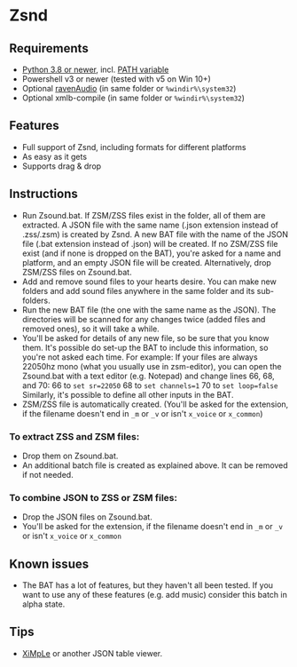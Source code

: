 # Zsnd

## Requirements
- [Python 3.8 or newer](https://www.python.org/downloads/), incl. [PATH variable](https://cloudacademy.com/wp-content/uploads/2020/01/Python-Windows-installer.png)
- Powershell v3 or newer (tested with v5 on Win 10+)
- Optional [ravenAudio](https://discord.com/channels/449510825385000960/459862699870781451/934369862841688154) (in same folder or `%windir%\system32`)
- Optional xmlb-compile (in same folder or `%windir%\system32`)

## Features
- Full support of Zsnd, including formats for different platforms
- As easy as it gets
- Supports drag & drop

## Instructions
- Run Zsound.bat.
  If ZSM/ZSS files exist in the folder, all of them are extracted.
  A JSON file with the same name (.json extension instead of .zss/.zsm) is created by Zsnd.
  A new BAT file with the name of the JSON file (.bat extension instead of .json) will be created.
  If no ZSM/ZSS file exist (and if none is dropped on the BAT), you're asked for a name and platform,
  and an empty JSON file will be created.
  Alternatively, drop ZSM/ZSS files on Zsound.bat.
- Add and remove sound files to your hearts desire.
  You can make new folders and add sound files anywhere in the same folder and its sub-folders.
- Run the new BAT file (the one with the same name as the JSON).
  The directories will be scanned for any changes twice (added files and removed ones), so it will take a while.
- You'll be asked for details of any new file, so be sure that you know them.
  It's possible do set-up the BAT to include this information, so you're not asked each time.
  For example: If your files are always 22050hz mono (what you usually use in zsm-editor),
  you can open the Zsound.bat with a text editor (e.g. Notepad) and change lines 66, 68, and 70:
  66 to `set sr=22050`
  68 to `set channels=1`
  70 to `set loop=false`
  Similarly, it's possible to define all other inputs in the BAT.
- ZSM/ZSS file is automatically created.
  (You'll be asked for the extension, if the filename doesn't end in `_m` or `_v` or isn't `x_voice` or `x_common`)

### To extract ZSS and ZSM files:
- Drop them on Zsound.bat.
- An additional batch file is created as explained above. It can be removed if not needed.

### To combine JSON to ZSS or ZSM files:
- Drop the JSON files on Zsound.bat.
- You'll be asked for the extension, if the filename doesn't end in `_m` or `_v` or isn't `x_voice` or `x_common`

## Known issues
- The BAT has a lot of features, but they haven't all been tested.
  If you want to use any of these features (e.g. add music) consider this batch in alpha state.

## Tips
- [XiMpLe](http://www.ximple.cz/download.php) or another JSON table viewer.
